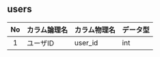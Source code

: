 ## users
|No  |カラム論理名|カラム物理名|データ型|
|:--:|-----------|-----------|-------|
|1   |ユーザID   |user_id     |int    |
